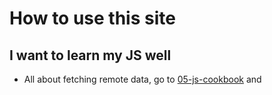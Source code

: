 # How to use this site

## I want to learn my JS well

- All about fetching remote data, go to [05-js-cookbook](js-cookbook/05-fetching-remote-data) and 